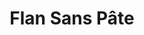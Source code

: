 ---
layout: recette
categories: [recettes]
hidden: true
lang: fr
title: Flan Sans Pâte
type: sucre
ingredients: 
  - nom: lait entier
    qte: 400
    unite: mL
  - nom: crème liquide
    qte: 100
    unite: mL
  - nom: oeuf
    qte: 1
  - nom: jaunes d'oeuf
    qte: 3
  - nom: sucre
    qte: 80
    unite: gr
  - nom: fécule de maïs
    qte: 40
    unite: gr
  - nom: beurre
    qte: 30
    unite: gr
  - nom: vanille liquide
    qte: 1
    unite: cuillère à café
preconditions:
  - Cette recette est faite pour un flan rectangle (dans un moule à cake). Une fois cuit il fera 5 cm de hauteur environ
  - Couper le beurre en petits dés
  - Préchauffer le four à 180°C
etapes:
  - label: Préparation
    details:
      - Porter le lait, la crème et la vanille à ébullition (environ 80°C)
      - Dans un saladier, mélanger l'oeuf entier avec les jaunes et le sucre
      - Ajouter la fécule de maïs et mélanger
      - Quand le lait commence à bouillir, le verser en deux fois dans le saladier tout en mélangeant continuellement au fouet
      - Reverser le tout dans la casserole
      - Mettre à feu doux et mélanger continuellement au fouet jusqu'à ce que ça commence à épaissir
      - Dès le début de l'épaississement, continuer de mélanger hors du feu jusqu'à ce que ça soit suffisamment solide 
      - Transvaser dans un saladier
      - Ajouter le beurre et mélanger à la spatule silicone
materiel:
  - moule à cake
cuissonMinutes: 40
cuisson: 
  - Beurrer le moule généreusement
  - Verser la préparation dans le moule
  - Cuire 40 minutes à 180°C
  - Laisser refroidir le flan dans le moule avant de démouler
  - Démouler et placer au réfrigérateur au moins 4 heures
notes:
  - Avant de mettre le lait, mouiller la casserole afin d'éviter qu'il n'accroche au fond
  - Quand le lait est sur le feu, le remuer assez fréquemment afin d'éviter qu'il n'accroche au fond
  - Multiplier les quantités par deux pour faire un flan dans un moule à gâteau rond
---